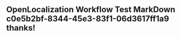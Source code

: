 <properties
ms.topic="hero-topic"
ms.test1="hero-topic"
ms.test2="test"/>

## OpenLocalization Workflow Test MarkDown c0e5b2bf-8344-45e3-83f1-06d3617ff1a9 thanks!
